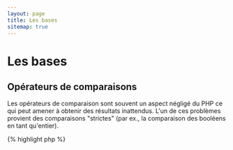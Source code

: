 ```yaml
---
layout: page
title: Les bases
sitemap: true
---
```


# Les bases

## Opérateurs de comparaisons

Les opérateurs de comparaison sont souvent un aspect négligé du PHP ce qui peut amener à obtenir
des résultats inattendus. L'un de ces problèmes provient des comparaisons "strictes"
(par ex., la comparaison des booléens en tant qu'entier).

{% highlight php %}
<?php
$a = 5;   // 5 est un entier

var_dump($a == 5);       // compare la valeur; retourne true
var_dump($a == '5');     // compare la valeur (ignore le type); retourne true
var_dump($a === 5);      // compare à la fois la valeur et le type (entier vs. entier); retourne true
var_dump($a === '5');    // compare à la fois la valeur et le type (entier vs. string); retourne false

/**
 * Comparaison stricte
 */
if (strpos('testing', 'test')) {    // 'test' est trouvé à la position 0 qui est alors évalué à 'false'
    // code...
}

vs.

if (strpos('testing', 'test') !== false) {    // true étant qu'une comparaison stricte est faite (0 !== false)
    // code...
}
{% endhighlight %}

* [Opérateurs de comparaison](http://php.net/manual/fr/language.operators.comparison.php)
* [Table des comparaisons](http://php.net/manual/fr/types.comparisons.php)

## Structure de contrôle

### Instruction if

Lors de l'utilisation des instructions 'if/else' à l'intérieur d'une fonction ou d'une classe, il y a une idée fausse 
qui veut que 'else' doit être utilisé conjointement à un 'if' de façon à traiter les différents cas possibles. 
Cependant, si le but est de déterminer la valeur de retour et que les blocs contiennent l'instruction 'return' 
alors le bloc 'else' n'a plus d'intérêt.

{% highlight php %}
<?php
function test($a)
{
    if ($a) {
        return true;
    } else {
        return false;
    }
}

vs.

function test($a)
{
    if ($a) {
        return true;
    }
    return false;    // else n'est pas nécessaire
}
{% endhighlight %}

* [Instruction if](http://php.net/manual/fr/control-structures.if.php)

### Instruction switch

L'instruction 'switch' est un bon moyen d'éviter de taper un nombre d'instructions 'if/else if' sans fin mais il y a 
plusieurs choses à savoir :
- l'instruction 'switch' ne compare que la valeur de la variable, pas son type (équivalent à '==')
- Le programme parcourt l'ensemble des cas définis par l'instruction 'case' jusqu'à trouvé une correspondance. 
Si rien n'est trouvé alors l'instruction 'default' est utilisé (si elle est définie)
- Sans l'instruction 'break', le programme continuera de parcourir les cas possibles jusqu'à tomber sur une 
instruction 'break/return' (si elle est définie)
- À l'intérieur d'une fonction, utiliser l'instruction 'return' supprime le besoin d'une instruction 'break' étant 
donné qu'il termine l'exécution de la fonction.

{% highlight php %}
<?php
$answer = test(2);    // Le code sera implémenté à la fois pour 'case 2' et 'case 3'

function test($a)
{
    switch ($a) {
        case 1:
            // code...
            break;             // break est utilisé pour stopper l'exécution et sortir du 'switch'
        case 2:
            // code...         // sans break, la comparaison continuera jusqu'à 'case 3'
        case 3:
            // code...
            return $result;    // à l'intérieur d'une fonction, 'return' termine l'exécution de la fonction
        default:
            // code...
            return $error;
    }
}
{% endhighlight %}

* [Instruction switch](http://php.net/manual/fr/control-structures.switch.php)
* [PHP switch](http://phpswitch.com/) (en)

## Espace de noms global

Vous pouvez trouver lors de l'utilisation d'espace de noms que les fonctions "internes" sont cachés par les fonctions 
que vous écrivez. Pour régler ce problème, vous devez vous référer à l'espace de noms globale en utilisant un 
'backslash' devant le nom de vos fonctions.

{% highlight php %}
<?php
namespace phptherightway;

function fopen()
{
    $file = \fopen();    // Notre fonction a le même nom que la fonction interne.
                         // Exécuter la fonction interne en y préfixant le caractère '\'.
}

function array()
{
    $iterator = new \ArrayIterator();    // ArrayIterator est une classe interne au language.
                                         // Si vous l'utiliser sans '\' alors le programme tentera
                                         // de trouver cette classe à l'intérieur de votre espace de noms.
}
{% endhighlight %}

* [Espace global](http://php.net/manual/fr/language.namespaces.global.php)
* [Règles globales](http://php.net/manual/fr/userlandnaming.rules.php)

## Strings

### Concaténation

- Si la ligne que vous écrivez est plus grande que 120 caractères, songez à utiliser la concaténation
- Pour des questions de lisibilité, il est préférable d'utiliser l'opérateur de concaténation plutôt que l'opérateur 
d'affectation composé (.=)
- Indentez votre code lorsque vous retournez à la ligne


{% highlight php %}
<?php
$a  = 'Exemple multi-lignes';    // concaténer à l'aide de l'opérateur d'affectation composé (.=)
$a .= "\n";
$a .= 'de ce qu\'il ne faut pas faire';

vs.

$a = 'Exemple multi-lignes'      // opérateur de concaténation (.)
    . "\n"                     // en indentant les nouvelles lignes
    . 'de ce qu\'il faut faire';
{% endhighlight %}

* [Opérateurs de concaténation](http://php.net/manual/fr/language.operators.string.php)

### Type String

La chaîne de caractères (String) est une fonctionnalité qui revient souvent dans les conversations 
au sein de la communauté PHP mais heureusement cette section va vous expliquer les différences 
entre les différentes string possibles et leurs intérêts/cas d'utilisations.

#### Guillemet simple

Les guillemets simples sont le moyen le plus simple de définir une chaîne de caractères et sont souvent la plus rapide. 
Leur vitesse provient du fait que PHP n'analyse pas ces chaînes (par ex., pour y évaluer des variables à l'intérieur). 
Ils sont utiles pour :

- Les chaînes de caractères qui n'ont pas besoin d'être analysées
- L'écriture d'une variable en texte brut

{% highlight php %}
<?php
echo 'Voici ma chaîne de caractères, regardez comme elle est jolie.';    // pas besoin d'analyser une simple chaîne

/**
 * Sortie:
 *
 * Voici ma chaîne de caractères, regardez comme elle est jolie.
 */
{% endhighlight %}

* [Guillemet simple](http://www.php.net/manual/fr/language.types.string.php#language.types.string.syntax.single)

#### Guillemet double

Les guillemets doubles sont le couteau suisse des chaînes de caractères mais sont cependant plus lentes étant donné
qu'elles doivent être analysés. Ils sont utiles pour :

- Les chaînes contenant des caractères échappées (par ex., \n, \", etc)
- Les chaînes contenant à la fois du texte brut et des variables à l'intérieur
- une meilleur lisibilité

{% highlight php %}
<?php
echo 'phptherightway est ' . $adjectif . '.'     // Un exemple de guillement simple utilisé avec des variables
    . "\n"                                       // et des caractères échappés
    . 'J\'adore le ' . $code . '!';

vs.

echo "phptherightway est $adjectif.\n J'adore le $code!"  // Au lieu d'utiliser de multiples concaténations,
                                                               // les guillemets doubles améliore la lisibilité
{% endhighlight %}

En utilisant des guillemets doubles contenant des variables, il arrive souvent que cette variable soit collé à un 
autre caractère. Le résultat étant que PHP ne la verra plus. Pour régler ce problème, entourez la variable à l'aide 
d'une paire d'accolades.

{% highlight php %}
<?php
$abricot = 'abricot';
echo "J'ai bu du jus à base de $abricots";    // $abricot ne peut être analysé

vs.

$abricot = 'abricot';
echo "J'ai bu du jus à base de {$abricot}s";    // $abricot est correctement traité

/**
 * Les variables complexes seront aussi analysés à l'intérieur des accolades
 */

$jus = array('pomme', 'orange', 'abricot');
echo "J'ai bu du jus à base de {$jus[1]}s";   // $jus[1] est aussi correctement traité
{% endhighlight %}

* [Guillemet double](http://www.php.net/manual/fr/language.types.string.php#language.types.string.syntax.double)

#### Syntaxe Nowdoc

La syntaxe Nowdoc a été introduit dans la version 5.3 et se comporte de la même façon que les guillemets simples 
excepté le fait que qu'elle est plus pratique pour écrire plusieurs lignes sans concaténation.

{% highlight php %}
<?php
$str = <<<'EOD'             // débute par <<<
Exemple de chaine
s'etendant sur plusieurs lignes
et utilisant la syntaxe Nowdoc
$a n'est pas evalue.
EOD;                        // le mot 'EOD' termine la chaîne. Il doit se trouver au début d'une nouvelle ligne

/**
 * Sortie:
 *
 * Exemple de chaîne
 * s'étendant sur plusieurs lignes
 * et utilisant la syntaxe Nowdoc
 * $a n'est pas évalué.
 */
{% endhighlight %}

* [Syntaxe Nowdoc](http://www.php.net/manual/fr/language.types.string.php#language.types.string.syntax.nowdoc)

#### Syntaxe Heredoc

La syntaxe Heredoc se comporte de la même façon que les guillemets doubles 
excepté le fait que qu'elle est plus pratique pour écrire plusieurs lignes sans concaténation.

{% highlight php %}
<?php
$a = 'Variables';

$str = <<<EOD               // débute par <<<
Exemple de chaine
s'etendant sur plusieurs lignes
et utilisant la syntaxe Heredoc
$a est analyse.
EOD;                        // le mot 'EOD' termine la chaîne. Il doit se trouver au début d'une nouvelle ligne

/**
 * Sortie:
 *
 * Exemple de chaîne
 * s'étendant sur plusieurs lignes
 * et utilisant la syntaxe Heredoc
 * Variables est analysé.
 */
{% endhighlight %}

* [Syntaxe Heredoc](http://www.php.net/manual/fr/language.types.string.php#language.types.string.syntax.heredoc)

## Opérateur ternaire

L'opérateur ternaire est un bon moyen de condenser la paire d'instruction 'if/else' mais est trop souvent utilisé. 
Bien que les opérateurs ternaires puissent se trouver à l'intérieur d'autres opérateurs ternaires, il est souvent 
conseillé de n'en utiliser qu'une seule par ligne par souci de lisibilité.

{% highlight php %}
<?php
$a = 5;
echo ($a == 5) ? 'yay' : 'nay';

vs.

// Opérateur ternaire imbriqué
$b = 10;
echo ($a) ? ($a == 5) ? 'yay' : 'nay' : ($b == 10) ? 'excessif' : ':(';    // imbrication excessive, lisibilité réduite
{% endhighlight %}

_N.d.T._: PHP évalue l'opérateur de gauche à droite (associativité à gauche) contrairement au C ce qui peut provoquer 
des erreurs :
{% highlight php %}
<?php
echo (true ? 'true' : false ? 't' : 'f'); // affiche 't' alors qu'on s'attendrait à 'true'

// voici comment PHP interprète l'expression ci-dessus
echo ((true ? 'true' : false) ? 't' : 'f');

// pour corriger cela, il faut donc explicitement mettre les parenthèses
echo (true ? 'true' : (false ? 't' : 'f'));
{% endhighlight %}

Pour 'retourner' une valeur avec l'opérateur ternaire, utilisez la syntaxe correcte.

{% highlight php %}
<?php
$a = 5;
echo ($a == 5) ? return true : return false;    // Cet exemple renvoie une erreur

vs.

$a = 5;
return ($a == 5) ? 'yay' : 'nope';    // cet exemple renvoie 'yay'
{% endhighlight %}

* [Opérateur ternaire](http://php.net/manual/fr/language.operators.comparison.php)

## Déclaration de variables

Parfois, les programmeurs essaient de rendre leur code plus "propre" en déclarant des variables prédéfinies avec un 
autre nom. Ce qu'il se passe en réalité, c'est que la consommation mémoire va doubler. Avec l'exemple ci-dessous, 
disons que la chaîne de caractères contient 1Mio de données. En copiant cette variable, le poids de l'exécution de ce 
script passera alors à 2Mio.

{% highlight php %}
<?php
$about = 'Une très longue chaîne';    // utilise 2Mio de mémoire
echo $about;

vs.

echo 'Une très longue chaîne';        // utilise 1Mio de mémoire
{% endhighlight %}

* [Astuce pour améliorer la performance](http://web.archive.org/web/20140625191431/https://developers.google.com/speed/articles/optimizing-php) (en)
